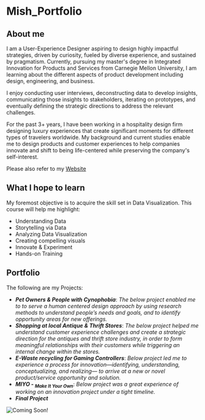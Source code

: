 # Mish_Portfolio
## About me
I am a User-Experience Designer aspiring to design highly impactful strategies, driven by curiosity, fueled by diverse experience, and sustained by pragmatism. Currently, pursuing my master's degree in Integrated Innovation for Products and Services from Carnegie Mellon University, I am learning about the different aspects of product development including design, engineering, and business.

I enjoy conducting user interviews, deconstructing data to develop insights, communicating those insights to stakeholders, iterating on prototypes, and eventually defining the strategic directions to address the relevant challenges.      

For the past 3+ years, I have been working in a hospitality design firm designing luxury experiences that create significant moments for different types of travelers worldwide. My background and current studies enable me to design products and customer experiences to help companies innovate and shift to being life-centered while preserving the company's self-interest.

Please also refer to my [Website](https://www.misaripatel.com/)

## What I hope to learn

My foremost objective is to acquire the skill set in Data Visualization.  This course will help me highlight:
* Understanding Data
* Storytelling via Data
* Analyzing Data Visualization
* Creating compelling visuals
* Innovate & Experiment
* Hands-on Training
  
## Portfolio
The following are my Projects:
* ***Pet Owners & People with Cynophobia***: _The below project enabled me to to serve a human centered design approach by using research methods to understand people’s needs and goals, and to identify opportunity areas for new offerings._
* ***Shopping at local Antique & Thrift Stores***: _The below project helped me understand customer experience challenges and create a strategic direction for the antiques and thrift store industry, in order to form meaningful relationships with their customers while triggering an internal change within the stores._
* ***E-Waste recycling for Gaming Controllers***: _Below project led me to experience a process for innovation—identifying, understanding, conceptualizing, and realizing— to arrive at a new or novel product/service opportunity and solution._
* ***MIYO - <Sub>Make It Your Own</sub>***: _Below project was a great experience of  working on an innovation project under a tight timeline._
* ***Final Project***

![Coming Soon!](https://media.giphy.com/media/fUYp0iOzQfC540KCs4/giphy.gif)
